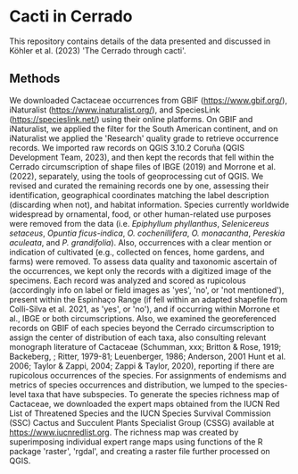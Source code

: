 # Cacti in Cerrado

This repository contains details of the data presented and discussed in Köhler et al. (2023) 'The Cerrado through cacti'.

## Methods
We downloaded Cactaceae occurrences from GBIF (https://www.gbif.org/), iNaturalist (https://www.inaturalist.org/), and SpeciesLink (https://specieslink.net/) using their online platforms. On GBIF and iNaturalist, we applied the filter for the South American continent, and on iNaturalist we applied the 'Research' quality grade to retrieve occurrence records. We imported raw records on QGIS 3.10.2 Coruña (QGIS Development Team, 2023), and then kept the records that fell within the Cerrado circumscription of shape files of IBGE (2019) and Morrone et al. (2022), separately, using the tools of geoprocessing cut of QGIS. We revised and curated the remaining records one by one, assessing their identification, geographical coordinates matching the label description (discarding when not), and habitat information. Species currently worldwide widespread by ornamental, food, or other human-related use purposes were removed from the data (i.e. _Epiphyllum phyllanthus_, _Selenicereus setaceus_, _Opuntia ficus-indica_, _O. cochenillifera_, _O. monacantha_, _Pereskia aculeata_, and _P. grandifolia_). Also, occurrences with a clear mention or indication of cultivated (e.g., collected on fences, home gardens, and farms) were removed. To assess data quality and taxonomic ascertain of the occurrences, we kept only the records with a digitized image of the specimens. Each record was analyzed and scored as rupicolous (accordingly info on label or field images as 'yes', 'no', or 'not mentioned'), present within the Espinhaço Range (if fell within an adapted shapefile from Colli-Silva et al. 2021, as 'yes', or 'no'), and if occurring within Morrone et al., IBGE or both circumscriptions. Also, we examined the georeferenced records on GBIF of each species beyond the Cerrado circumscription to assign the center of distribution of each taxa, also consulting relevant monograph literature of Cactaceae (Schumman, xxx; Britton & Rose, 1919; Backeberg, ; Ritter, 1979-81; Leuenberger, 1986; Anderson, 2001 Hunt et al. 2006; Taylor & Zappi, 2004; Zappi & Taylor, 2020),  reporting if there are rupicolous occurrences of the species. For assignments of endemisms and metrics of species occurrences and distribution, we lumped to the species-level taxa that have subspecies. To generate the species richness map of Cactaceae, we downloaded the expert maps obtained from the IUCN Red List of Threatened Species and the IUCN Species Survival Commission (SSC) Cactus and Succulent Plants Specialist Group (CSSG) available at https://www.iucnredlist.org. The richness map was created by superimposing individual expert range maps using functions of the R package 'raster', 'rgdal', and creating a raster file further processed on QGIS.
